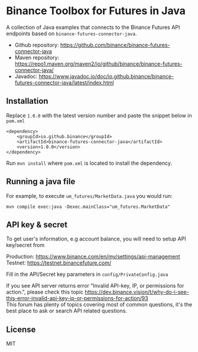 # Binance Toolbox for Futures in Java

A collection of Java examples that connects to the Binance Futures API endpoints based on `binance-futures-connector-java`.

- Github repository: https://github.com/binance/binance-futures-connector-java
- Maven repository: https://repo1.maven.org/maven2/io/github/binance/binance-futures-connector-java/
- Javadoc: https://www.javadoc.io/doc/io.github.binance/binance-futures-connector-java/latest/index.html

## Installation

Replace `1.0.0` with the latest version number and paste the snippet below in `pom.xml`
```
<dependency>
    <groupId>io.github.binance</groupId>
    <artifactId>binance-futures-connector-java</artifactId>
    <version>1.0.0</version>
</dependency>
```
Run `mvn install` where `pom.xml` is located to install the dependency.

## Running a java file

For example, to execute `um_futures/MarketData.java` you would run:

```shell
mvn compile exec:java -Dexec.mainClass="um_futures.MarketData"
```

## API key & secret

To get user's information, e.g account balance, you will need to setup API key/secret from

Production: https://www.binance.com/en/my/settings/api-management
<br>
Testnet: https://testnet.binancefuture.com/


Fill in the API/Secret key parameters in `config/PrivateConfig.java`

If you see API server returns error "Invalid API-key, IP, or permissions for action.", please check this topic https://dev.binance.vision/t/why-do-i-see-this-error-invalid-api-key-ip-or-permissions-for-action/93 <br/>
This forum has plenty of topics covering most of common questions, it's the best place to ask or search API related questions.

## License

MIT
